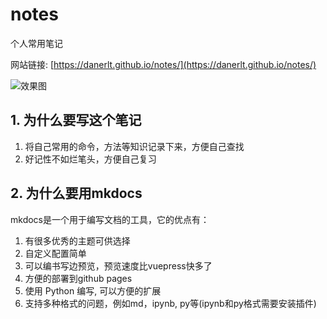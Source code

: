 # notes
个人常用笔记

网站链接: [https://danerlt.github.io/notes/](https://danerlt.github.io/notes/)

![效果图](https://danerlt-1258802437.cos.ap-chongqing.myqcloud.com/2023-05-09-345dzA.png)

## 1. 为什么要写这个笔记

1. 将自己常用的命令，方法等知识记录下来，方便自己查找
2. 好记性不如烂笔头，方便自己复习

## 2. 为什么要用mkdocs
mkdocs是一个用于编写文档的工具，它的优点有：
1. 有很多优秀的主题可供选择
2. 自定义配置简单
3. 可以编书写边预览，预览速度比vuepress快多了
4. 方便的部署到github pages
5. 使用 Python 编写, 可以方便的扩展
6. 支持多种格式的问题，例如md，ipynb, py等(ipynb和py格式需要安装插件)